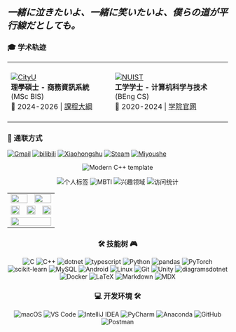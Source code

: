 <!-- ## 是何人彈奏我的長河吟？？？？？？？ -->
## _一緒に泣きたいよ、一緒に笑いたいよ、僕らの道が平行線だとしても。_

<div align="">

### 🎓 学术轨迹

<table style="border: none; border-collapse: collapse; border-spacing: 0;">
<tr style="border: none;">
<td style="border: none; padding: 8px;" align="">

[![CityU](https://img.shields.io/badge/香港城市大學(東莞)-商學院%20|%20資訊系統學系-AC145A?style=flat-square&logo=bank&logoColor=white)](https://www.cityu-dg.edu.cn/)  
**理學碩士 - 商務資訊系統** (MSc BIS)  
📅 2024-2026 | [課程大綱](https://www.cb.cityu.edu.hk/is/postgraduate-degrees/taught-postgraduate/msc-business-information-systems)
</td>
<td style="border: none; padding: 8px;" align="">

[![NUIST](https://img.shields.io/badge/南京信息工程大学-计算机学院、网络空间安全学院-004080?style=flat-square&logo=shield&logoColor=white)](https://www.nuist.edu.cn/main.htm)  
**工学学士 - 计算机科学与技术** (BEng CS)  
📅 2020-2024 | [学院官网](http://scs.nuist.edu.cn/)
</td>
</tr>
</table>

### 📮 通联方式

[![Gmail](https://img.shields.io/badge/Gmail-yukitoqaq@gmail.com-EA4335?style=flat-square&logo=gmail&logoColor=white)](mailto:yukitoqaq@gmail.com)
[![bilibili](https://img.shields.io/badge/bilibili-YukitoOwO-00A1D6?style=flat-square&logo=bilibili&logoColor=white)](https://space.bilibili.com/13845177)
[![Xiaohongshu](https://img.shields.io/badge/小红书-喵哩哩-FF2442?style=flat-square&logo=xiaohongshu&logoColor=white)](https://www.xiaohongshu.com/user/profile/5fbd27520000000001000914)
[![Steam](https://img.shields.io/badge/Steam-零食杏仁-000000?style=flat-square&logo=steam&logoColor=white)](https://steamcommunity.com/id/yukito20020209/)
[![Miyoushe](https://img.shields.io/badge/米游社-yukito-4EA4DD?style=flat-square&logo=mihoyo&logoColor=white)](https://www.miyoushe.com/dby/accountCenter/postList?id=6121542)

</div>


<div align="center">

![Modern C++ template][github-sub-title:img]

[github-sub-title:img]: https://readme-typing-svg.herokuapp.com?font=Fira+Code&size=24&duration=3000&pause=3000&color=F7B4E0&center=true&vCenter=true&multiline=true&width=435&height=85&lines=Kerwin+Wang;Stay+young%2C+stay+simple!


![个人标签](https://img.shields.io/badge/喜欢-%F0%9F%90%8F%E6%91%B8%E9%B1%BC-89CFF0?style=flat-square) 
![MBTI](https://img.shields.io/badge/MBTI-%F0%9F%A4%94INFJ-9ED8D8?style=flat-square) 
![兴趣领域](https://img.shields.io/badge/爱好-%F0%9F%8E%AD%E5%8A%A8%E6%BC%AB+%F0%9F%93%B8%E6%91%84%E5%BD%B1-FFB6C1?style=flat-square)
![访问统计](https://komarev.com/ghpvc/?username=yukito0209&color=9F7AEA&style=flat-square&abbreviated=true&label=PROFILE+VIEWS)

</div>

<table width="100%" align="center">
  <tr>
    <td colspan="3" align="center"><a href="https://github.com/anuraghazra/github-readme-stats">
      <picture>
        <source
          srcset="https://github-readme-stats.vercel.app/api?username=yukito0209&show_icons=true&hide_border=true&count_private=true&include_all_commits=true&number_format=long&bg_color=00000000&theme=dark"
          media="(prefers-color-scheme: dark)" />
        <source
          srcset="https://github-readme-stats.vercel.app/api?username=yukito0209&show_icons=true&hide_border=true&count_private=true&include_all_commits=true&number_format=long&bg_color=00000000"
          media="(prefers-color-scheme: light), (prefers-color-scheme: no-preference)" />
        <img src="https://github-readme-stats.vercel.app/api?username=yukito0209&show_icons=true&hide_border=true&count_private=true&include_all_commits=true&number_format=long" height="100%" />
      </picture>
    </a></td>
    <td colspan="3" align="center"><a href="https://github.com/denvercoder1/github-readme-streak-stats">
      <picture>
        <source
          srcset="https://github-readme-streak-stats-mirror.vercel.app/?user=yukito0209&mode=daily&hide_border=true&background=00000000&theme=dark"
          media="(prefers-color-scheme: dark)" />
        <source
          srcset="https://github-readme-streak-stats-mirror.vercel.app/?user=yukito0209&mode=daily&hide_border=true&background=00000000"
          media="(prefers-color-scheme: light), (prefers-color-scheme: no-preference)" />
        <img src="https://github-readme-streak-stats-mirror.vercel.app/?user=yukito0209&mode=daily&hide_border=true" height="100%" />
      </picture>
    </a></td>
  </tr>
  <tr>
    <td colspan="2" align="center"><a href="https://github.com/vn7n24fzkq/github-profile-summary-cards">
      <picture>
        <source
          srcset="http://github-profile-summary-cards-mirror.vercel.app/api/cards/repos-per-language?username=yukito0209&border_color=0000&bg_color=0000&theme=nord_dark"
          media="(prefers-color-scheme: dark)" />
        <source
          srcset="http://github-profile-summary-cards-mirror.vercel.app/api/cards/repos-per-language?username=yukito0209&border_color=0000&bg_color=0000&theme=nord_bright"
          media="(prefers-color-scheme: light), (prefers-color-scheme: no-preference)" />
        <img src="http://github-profile-summary-cards-mirror.vercel.app/api/cards/repos-per-language?username=yukito0209&border_color=0000&bg_color=0000" height="100%" />
      </picture>
    </a></td>
    <td colspan="2" align="center"><a href="https://github.com/vn7n24fzkq/github-profile-summary-cards">
      <picture>
        <source
          srcset="http://github-profile-summary-cards-mirror.vercel.app/api/cards/most-commit-language?username=yukito0209&border_color=0000&bg_color=0000&theme=nord_dark"
          media="(prefers-color-scheme: dark)" />
        <source
          srcset="http://github-profile-summary-cards-mirror.vercel.app/api/cards/most-commit-language?username=yukito0209&border_color=0000&bg_color=0000&theme=nord_bright"
          media="(prefers-color-scheme: light), (prefers-color-scheme: no-preference)" />
        <img src="http://github-profile-summary-cards-mirror.vercel.app/api/cards/most-commit-language?username=yukito0209&border_color=0000&bg_color=0000" height="100%" />
      </picture>
    </a></td>
    <td colspan="2" align="center"><a href="https://github.com/vn7n24fzkq/github-profile-summary-cards">
      <picture>
        <source
          srcset="http://github-profile-summary-cards-mirror.vercel.app/api/cards/productive-time?username=yukito0209&utcOffset=8&border_color=0000&bg_color=0000&theme=nord_dark"
          media="(prefers-color-scheme: dark)" />
        <source
          srcset="http://github-profile-summary-cards-mirror.vercel.app/api/cards/productive-time?username=yukito0209&utcOffset=8&border_color=0000&bg_color=0000&theme=nord_bright"
          media="(prefers-color-scheme: light), (prefers-color-scheme: no-preference)" />
        <img src="http://github-profile-summary-cards-mirror.vercel.app/api/cards/productive-time?username=yukito0209&utcOffset=8&border_color=0000&bg_color=0000" height="100%" />
      </picture>
    </a></td>
  </tr>
  <tr>
    <td colspan="6" align="center"><a href="https://github.com/ryo-ma/github-profile-trophy">
      <picture>
        <source
          srcset="https://github-profile-trophy.vercel.app/?username=yukito0209&column=7&row=1&margin-w=8&no-bg=true&no-frame=true&theme=onedark"
          media="(prefers-color-scheme: dark)" />
        <source
          srcset="https://github-profile-trophy.vercel.app/?username=yukito0209&column=7&row=1&margin-w=8&no-bg=true&no-frame=true"
          media="(prefers-color-scheme: light), (prefers-color-scheme: no-preference)" />
        <img src="https://github-profile-trophy.vercel.app/?username=yukito0209&column=7&row=1&margin-w=8&no-bg=true&no-frame=true" width="100%" />
      </picture>
    </a></td>
  </tr>
</table>


<h3 align="center">🛠️ 技能树 🎮</h3>

<p align="center">
  <img alt="C" src="https://img.shields.io/badge/-C-A8B9CC?style=flat-square&logo=C&logoColor=white" />
  <img alt="C++" src="https://img.shields.io/badge/-C++-00599C?style=flat-square&logo=cplusplus&logoColor=white" />
  <img alt="dotnet"
    src="https://img.shields.io/badge/-.NET-512BD4?style=flat-square&logo=dotnet&logoColor=white" />
  <img alt="typescript"
    src="https://img.shields.io/badge/-TypeScript-3178C6?style=flat-square&logo=typescript&logoColor=white" />
  <img alt="Python"
    src="https://img.shields.io/badge/-Python-3776AB?style=flat-square&logo=python&logoColor=white" />
  <img alt="pandas" src="https://img.shields.io/badge/-pandas-150458?style=flat-square&logo=pandas&logoColor=white" />
  <img alt="PyTorch"
    src="https://img.shields.io/badge/-PyTorch-EE4C2C?style=flat-square&logo=pytorch&logoColor=white" />
  <img alt="scikit-learn" src="https://img.shields.io/badge/-scikit--learn-F7931E?style=flat-square&logo=scikitlearn&logoColor=white" />
  <img alt="MySQL" src="https://img.shields.io/badge/-MySQL-4479A1?style=flat-square&logo=mysql&logoColor=white" />
  <img alt="Android" src="https://img.shields.io/badge/-Android-3DDC84?style=flat-square&logo=android&logoColor=white" />
  <img alt="Linux"
    src="https://img.shields.io/badge/-Linux-FCC624?style=flat-square&logo=linux&logoColor=white" />
<img alt="Git"
    src="https://img.shields.io/badge/-Git-F05032?style=flat-square&logo=git&logoColor=white" />
<img alt="Unity"
    src="https://img.shields.io/badge/-Unity-F8F8F5?style=flat-square&logo=unity&logoColor=black" />
<img alt="diagramsdotnet" src="https://img.shields.io/badge/-draw.io-F08705?style=flat-square&logo=diagramsdotnet&logoColor=white" />
<img alt="Docker" src="https://img.shields.io/badge/-Docker-2496ED?style=flat-square&logo=docker&logoColor=white" />
<img alt="LaTeX" src="https://img.shields.io/badge/-LaTeX-008080?style=flat-square&logo=latex&logoColor=white" />
<img alt="Markdown" src="https://img.shields.io/badge/-Markdown-000000?style=flat-square&logo=markdown&logoColor=white" />
<img alt="MDX" src="https://img.shields.io/badge/-MDX-1B1F24?style=flat-square&logo=mdx&logoColor=white" />
</p>

<h3 align="center">💻 开发环境 🛠️</h3>

<p align="center">
  <img alt="macOS" src="https://img.shields.io/badge/-macOS-333?style=flat-square&logo=apple&logoColor=white" />
  <img alt="VS Code" src="https://img.shields.io/badge/-Visual%20Studio%20Code-007ACC?style=flat-square&logo=visualstudiocode&logoColor=white" />
  <img alt="IntelliJ IDEA" src="https://img.shields.io/badge/-IntelliJ%20IDEA-000000?style=flat-square&logo=intellijidea&logoColor=white" />
  <img alt="PyCharm" src="https://img.shields.io/badge/-PyCharm-000000?style=flat-square&logo=pycharm&logoColor=white" />
  <img alt="Anaconda" src="https://img.shields.io/badge/-Anaconda-44A833?style=flat-square&logo=anaconda&logoColor=white" />
  <img alt="GitHub" src="https://img.shields.io/badge/-GitHub-181717?style=flat-square&logo=github&logoColor=white" />
  <img alt="Postman" src="https://img.shields.io/badge/-Postman-FF6C37?style=flat-square&logo=postman&logoColor=white" />
</p>

